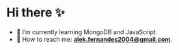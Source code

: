 # Hi there ✨

- 🚀 I’m currently learning MongoDB and JavaScript.
- 📧 How to reach me: **alek.fernandes2004@gmail.com**.
